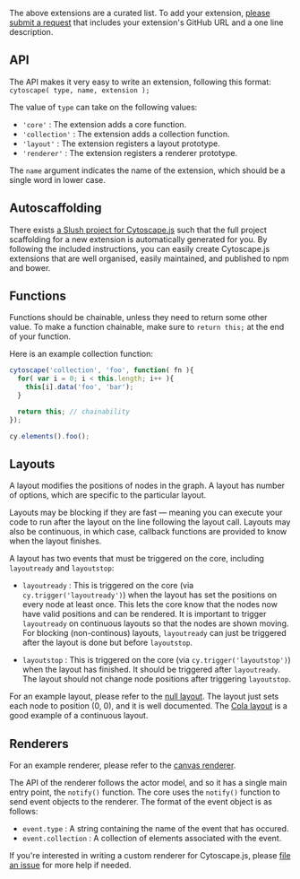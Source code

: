 The above extensions are a curated list.  To add your extension, [please submit a request](https://github.com/cytoscape/cytoscape.js/issues/new?labels=documentation&title=List%20extension%20:%20%3Cyour%20extension%20name%3E&body=Please%20enter%20your%20Github%20URL%20and%20a%20one-line%20description) that includes your extension's GitHub URL and a one line description.

## API

The API makes it very easy to write an extension, following this format: `cytoscape( type, name, extension );`

The value of `type` can take on the following values:

 * `'core'` : The extension adds a core function.
 * `'collection'` : The extension adds a collection function.
 * `'layout'` : The extension registers a layout prototype.
 * `'renderer'` : The extension registers a renderer prototype.

The `name` argument indicates the name of the extension, which should be a single word in lower case.


## Autoscaffolding

There exists [a Slush project for Cytoscape.js](https://github.com/cytoscape/slush-cytoscape-extension) such that the full project scaffolding for a new extension is automatically generated for you.  By following the included instructions, you can easily create Cytoscape.js extensions that are well organised, easily maintained, and published to npm and bower.


## Functions

Functions should be chainable, unless they need to return some other value.  To make a function chainable, make sure to `return this;` at the end of your function.

Here is an example collection function:

```js
cytoscape('collection', 'foo', function( fn ){
  for( var i = 0; i < this.length; i++ ){
    this[i].data('foo', 'bar');
  }

  return this; // chainability
});

cy.elements().foo();
```



## Layouts

A layout modifies the positions of nodes in the graph.  A layout has number of options, which are specific to the particular layout.

Layouts may be blocking if they are fast &mdash; meaning you can execute your code to run after the layout on the line following the layout call.  Layouts may also be continuous, in which case, callback functions are provided to know when the layout finishes.

A layout has two events that must be triggered on the core, including `layoutready` and `layoutstop`:

 * `layoutready` : This is triggered on the core (via `cy.trigger('layoutready')`) when the layout has set the positions on every node at least once.  This lets the core know that the nodes now have valid positions and can be rendered.  It is important to trigger `layoutready` on continuous layouts so that the nodes are shown moving.  For blocking (non-continous) layouts, `layoutready` can just be triggered after the layout is done but before `layoutstop`.

 * `layoutstop` : This is triggered on the core (via `cy.trigger('layoutstop')`) when the layout has finished.  It should be triggered after `layoutready`.  The layout should not change node positions after triggering `layoutstop`.

For an example layout, please refer to the [null layout](https://github.com/cytoscape/cytoscape.js/blob/master/src/extensions/layout.null.js).  The layout just sets each node to position (0, 0), and it is well documented.  The [Cola layout](https://github.com/cytoscape/cytoscape.js/blob/master/src/extensions/layout.cola.js) is a good example of a continuous layout.
 


## Renderers

For an example renderer, please refer to the [canvas renderer](https://github.com/cytoscape/cytoscape.js/tree/master/src/extensions).

The API of the renderer follows the actor model, and so it has a single main entry point, the `notify()` function.  The core uses the `notify()` function to send event objects to the renderer.  The format of the event object is as follows:

 * `event.type` : A string containing the name of the event that has occured.
 * `event.collection` : A collection of elements associated with the event.

If you're interested in writing a custom renderer for Cytoscape.js, please [file an issue](https://github.com/cytoscape/cytoscape.js/issues) for more help if needed.